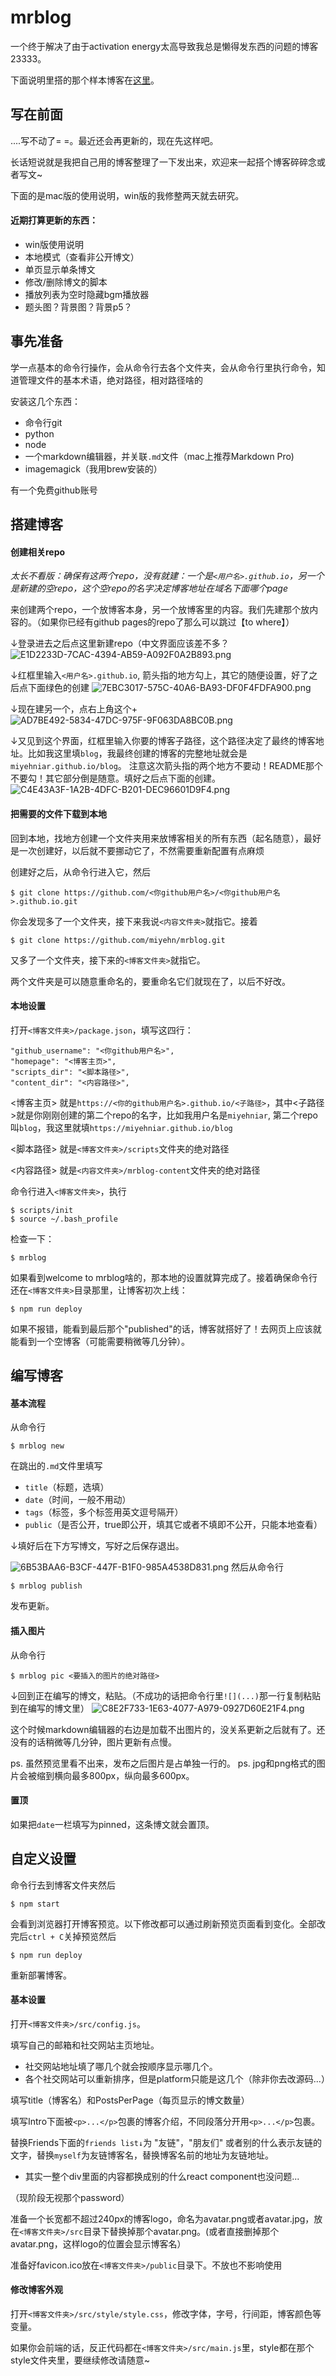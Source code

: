# mrblog
一个终于解决了由于activation energy太高导致我总是懒得发东西的问题的博客23333。

下面说明里搭的那个样本博客在[这里](https://miyehniar.github.io/blog/)。

## 写在前面
....写不动了= =。最近还会再更新的，现在先这样吧。

长话短说就是我把自己用的博客整理了一下发出来，欢迎来一起搭个博客碎碎念或者写文~

下面的是mac版的使用说明，win版的我修整两天就去研究。

#### 近期打算更新的东西：
- win版使用说明
- 本地模式（查看非公开博文）
- 单页显示单条博文
- 修改/删除博文的脚本
- 播放列表为空时隐藏bgm播放器
- 题头图？背景图？背景p5？

## 事先准备

学一点基本的命令行操作，会从命令行去各个文件夹，会从命令行里执行命令，知道管理文件的基本术语，绝对路径，相对路径啥的

安装这几个东西：
- 命令行git
- python
- node
- 一个markdown编辑器，并关联`.md`文件（mac上推荐Markdown Pro)
- imagemagick（我用brew安装的）

有一个免费github账号

## 搭建博客

#### 创建相关repo

_太长不看版：确保有这两个repo，没有就建：一个是`<用户名>.github.io`，另一个是新建的空repo，这个空repo的名字决定博客地址在域名下面哪个page_

来创建两个repo，一个放博客本身，另一个放博客里的内容。我们先建那个放内容的。（如果你已经有github pages的repo了那么可以跳过【to where】）

↓登录进去之后点这里新建repo（中文界面应该差不多？
![E1D2233D-7CAC-4394-AB59-A092F0A2B893.png](https://miyehn.me/files/mr-pics/6DA1221091863E8CA7418282FE63DB84.jpg)

↓红框里输入`<用户名>.github.io`, 箭头指的地方勾上，其它的随便设置，好了之后点下面绿色的创建
![7EBC3017-575C-40A6-BA93-DF0F4FDFA900.png](https://miyehn.me/files/mr-pics/B4C69FAA7BA4B1FF0D24AAABDF669FE0.jpg)

↓现在建另一个，点右上角这个+
![AD7BE492-5834-47DC-975F-9F063DA8BC0B.png](https://miyehn.me/files/mr-pics/8A643B7B3F398C0B00C5CC0AC297D3ED.jpg)

↓又见到这个界面，红框里输入你要的博客子路径，这个路径决定了最终的博客地址。比如我这里填`blog`，我最终创建的博客的完整地址就会是`miyehniar.github.io/blog`。 
注意这次箭头指的两个地方不要动！README那个不要勾！其它部分倒是随意。填好之后点下面的创建。
![C4E43A3F-1A2B-4DFC-B201-DEC96601D9F4.png](https://miyehn.me/files/mr-pics/F615FD81D98A6BC8D0245D3030AB205D.jpg)

#### 把需要的文件下载到本地

回到本地，找地方创建一个文件夹用来放博客相关的所有东西（起名随意），最好是一次创建好，以后就不要挪动它了，不然需要重新配置有点麻烦

创建好之后，从命令行进入它，然后
```
$ git clone https://github.com/<你github用户名>/<你github用户名>.github.io.git
```
你会发现多了一个文件夹，接下来我说`<内容文件夹>`就指它。接着
```
$ git clone https://github.com/miyehn/mrblog.git
```
又多了一个文件夹，接下来的`<博客文件夹>`就指它。

两个文件夹是可以随意重命名的，要重命名它们就现在了，以后不好改。

#### 本地设置

打开`<博客文件夹>/package.json`，填写这四行：
```
"github_username": "<你github用户名>",
"homepage": "<博客主页>",
"scripts_dir": "<脚本路径>",
"content_dir": "<内容路径>",
```
<博客主页> 就是`https://<你的github用户名>.github.io/<子路径>`，其中<子路径>就是你刚刚创建的第二个repo的名字，比如我用户名是`miyehniar`, 第二个repo叫`blog`，我这里就填`https://miyehniar.github.io/blog`

<脚本路径> 就是`<博客文件夹>/scripts`文件夹的绝对路径

<内容路径> 就是`<内容文件夹>/mrblog-content`文件夹的绝对路径

命令行进入`<博客文件夹>`，执行
```
$ scripts/init
$ source ~/.bash_profile
```
检查一下：
```
$ mrblog
```
如果看到welcome to mrblog啥的，那本地的设置就算完成了。接着确保命令行还在`<博客文件夹>`目录那里，让博客初次上线：
```
$ npm run deploy
```

如果不报错，能看到最后那个"published"的话，博客就搭好了！去网页上应该就能看到一个空博客（可能需要稍微等几分钟）。

## 编写博客
#### 基本流程

从命令行
```
$ mrblog new
```
在跳出的`.md`文件里填写
* `title`（标题，选填）
* `date`（时间，一般不用动）
* `tags`（标签，多个标签用英文逗号隔开）
* `public`（是否公开，true即公开，填其它或者不填即不公开，只能本地查看）

↓填好后在下方写博文，写好之后保存退出。

![6B53BAA6-B3CF-447F-B1F0-985A4538D831.png](https://miyehn.me/files/mr-pics/55275E4B05073E67ED775080F3505478.jpg)
然后从命令行
```
$ mrblog publish
```
发布更新。

#### 插入图片

从命令行
```
$ mrblog pic <要插入的图片的绝对路径>
```
↓回到正在编写的博文，粘贴。（不成功的话把命令行里`![](...)`那一行复制粘贴到在编写的博文里）
![C8E2F733-1E63-4077-A979-0927D60E21F4.png](https://miyehn.me/files/mr-pics/AAC201B7F46216C852F6AB27F755753A.jpg)

这个时候markdown编辑器的右边是加载不出图片的，没关系更新之后就有了。还没有的话稍微等几分钟，图片更新有点慢。

ps. 虽然预览里看不出来，发布之后图片是占单独一行的。
ps. jpg和png格式的图片会被缩到横向最多800px，纵向最多600px。

#### 置顶

如果把`date`一栏填写为pinned，这条博文就会置顶。


## 自定义设置

命令行去到博客文件夹然后
```
$ npm start
```
会看到浏览器打开博客预览。以下修改都可以通过刷新预览页面看到变化。全部改完后`ctrl + C`关掉预览然后
```
$ npm run deploy
```
重新部署博客。

#### 基本设置

打开`<博客文件夹>/src/config.js`。

填写自己的邮箱和社交网站主页地址。
* 社交网站地址填了哪几个就会按顺序显示哪几个。
* 各个社交网站可以重新排序，但是platform只能是这几个（除非你去改源码...）

填写title（博客名）和PostsPerPage（每页显示的博文数量）

填写Intro下面被`<p>...</p>`包裹的博客介绍，不同段落分开用`<p>...</p>`包裹。

替换Friends下面的`friends list↓`为 "友链"，"朋友们" 或者别的什么表示友链的文字，替换`myself`为友链博客名，替换博客名前的地址为友链地址。
* 其实一整个div里面的内容都换成别的什么react component也没问题...

（现阶段无视那个password）

准备一个长宽都不超过240px的博客logo，命名为avatar.png或者avatar.jpg，放在`<博客文件夹>/src`目录下替换掉那个avatar.png。(或者直接删掉那个avatar.png，这样logo的位置会显示博客名）

准备好favicon.ico放在`<博客文件夹>/public`目录下。不放也不影响使用

#### 修改博客外观
打开`<博客文件夹>/src/style/style.css`，修改字体，字号，行间距，博客颜色等变量。

如果你会前端的话，反正代码都在`<博客文件夹>/src/main.js`里，style都在那个style文件夹里，要继续修改请随意~

